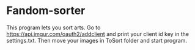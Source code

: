 # Fandom-sorter
This program lets you sort arts. 
Go to https://api.imgur.com/oauth2/addclient and print your client id key in the settings.txt.
Then move your images in ToSort folder and start program.
